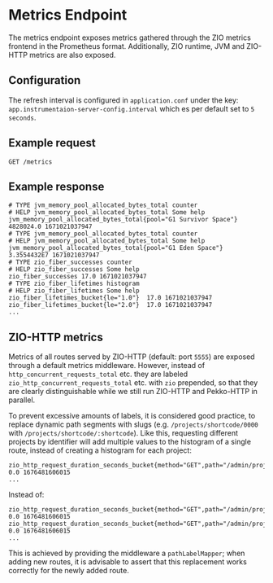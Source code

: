 <!---
 * Copyright © 2021 - 2023 Swiss National Data and Service Center for the Humanities and/or DaSCH Service Platform contributors.
 * SPDX-License-Identifier: Apache-2.0
-->

# Metrics Endpoint

The metrics endpoint exposes metrics gathered through the ZIO metrics frontend in the Prometheus
format. Additionally, ZIO runtime, JVM and ZIO-HTTP metrics are also exposed.

## Configuration

The refresh interval is configured in `application.conf` under the key: `app.instrumentaion-server-config.interval`
which es per default set to `5 seconds`.


## Example request

`GET /metrics`


## Example response

```text
# TYPE jvm_memory_pool_allocated_bytes_total counter
# HELP jvm_memory_pool_allocated_bytes_total Some help
jvm_memory_pool_allocated_bytes_total{pool="G1 Survivor Space"}  4828024.0 1671021037947
# TYPE jvm_memory_pool_allocated_bytes_total counter
# HELP jvm_memory_pool_allocated_bytes_total Some help
jvm_memory_pool_allocated_bytes_total{pool="G1 Eden Space"}  3.3554432E7 1671021037947
# TYPE zio_fiber_successes counter
# HELP zio_fiber_successes Some help
zio_fiber_successes 17.0 1671021037947
# TYPE zio_fiber_lifetimes histogram
# HELP zio_fiber_lifetimes Some help
zio_fiber_lifetimes_bucket{le="1.0"}  17.0 1671021037947
zio_fiber_lifetimes_bucket{le="2.0"}  17.0 1671021037947
...
```

## ZIO-HTTP metrics

Metrics of all routes served by ZIO-HTTP (default: port `5555`) are exposed through a default metrics middleware. 
However, instead of `http_concurrent_requests_total` etc. they are labeled `zio_http_concurrent_requests_total` etc.
with `zio` prepended, so that they are clearly distinguishable while we still run ZIO-HTTP and Pekko-HTTP in parallel. 

To prevent excessive amounts of labels, it is considered good practice, 
to replace dynamic path segments with slugs (e.g. `/projects/shortcode/0000` with `/projects/shortcode/:shortcode`). 
Like this, requesting different projects by identifier will add multiple values to the histogram of a single route,
instead of creating a histogram for each project:

```
zio_http_request_duration_seconds_bucket{method="GET",path="/admin/projects/shortcode/:shortcode",status="200",le="0.005"} 0.0 1676481606015
...
```

Instead of:

```
zio_http_request_duration_seconds_bucket{method="GET",path="/admin/projects/shortcode/0000",status="200",le="0.005"} 0.0 1676481606015
zio_http_request_duration_seconds_bucket{method="GET",path="/admin/projects/shortcode/0001",status="200",le="0.005"} 0.0 1676481606015
...
```

This is achieved by providing the middleware a `pathLabelMapper`;
when adding new routes, it is advisable to assert that this replacement works correctly for the newly added route.
